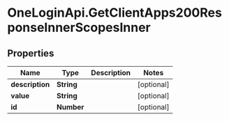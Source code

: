 # OneLoginApi.GetClientApps200ResponseInnerScopesInner

## Properties

Name | Type | Description | Notes
------------ | ------------- | ------------- | -------------
**description** | **String** |  | [optional] 
**value** | **String** |  | [optional] 
**id** | **Number** |  | [optional] 



